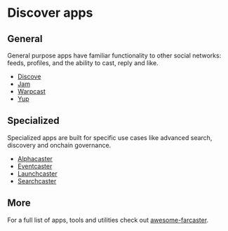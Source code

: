 # Discover apps

## General

General purpose apps have familiar functionality to other social networks: feeds, profiles, and the ability to cast, reply and like.

- [Discove](https://www.discove.xyz/)
- [Jam](https://jam.so/)
- [Warpcast](https://warpcast.com/)
- [Yup](https://app.yup.io/)

## Specialized

Specialized apps are built for specific use cases like advanced search, discovery and onchain governance.

- [Alphacaster](https://www.alphacaster.xyz/)
- [Eventcaster](https://www.eventcaster.xyz/)
- [Launchcaster](https://www.launchcaster.xyz/)
- [Searchcaster](https://searchcaster.xyz/)

## More

For a full list of apps, tools and utilities check out [awesome-farcaster](https://github.com/a16z/awesome-farcaster).
